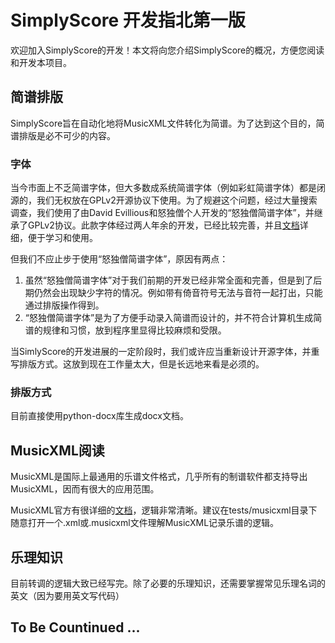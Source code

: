 # SimplyScore 开发指北第一版

欢迎加入SimplyScore的开发！本文将向您介绍SimplyScore的概况，方便您阅读和开发本项目。

## 简谱排版
SimplyScore旨在自动化地将MusicXML文件转化为简谱。为了达到这个目的，简谱排版是必不可少的内容。
### 字体
当今市面上不乏简谱字体，但大多数成系统简谱字体（例如彩虹简谱字体）都是闭源的，我们无权放在GPLv2开源协议下使用。为了规避这个问题，经过大量搜索调查，我们使用了由David Evillious和怒独僧个人开发的“怒独僧简谱字体”，并继承了GPLv2协议。此款字体经过两人年余的开发，已经比较完善，并且[文档](http://www.nuduseng.com/jianpu/)详细，便于学习和使用。

但我们不应止步于使用“怒独僧简谱字体”，原因有两点：
1. 虽然“怒独僧简谱字体”对于我们前期的开发已经非常全面和完善，但是到了后期仍然会出现缺少字符的情况。例如带有倚音符号无法与音符一起打出，只能通过排版操作得到。
2. “怒独僧简谱字体”是为了方便手动录入简谱而设计的，并不符合计算机生成简谱的规律和习惯，放到程序里显得比较麻烦和受限。

当SimlyScore的开发进展的一定阶段时，我们或许应当重新设计开源字体，并重写排版方式。这放到现在工作量太大，但是长远地来看是必须的。

### 排版方式
目前直接使用python-docx库生成docx文档。

## MusicXML阅读
MusicXML是国际上最通用的乐谱文件格式，几乎所有的制谱软件都支持导出MusicXML，因而有很大的应用范围。

MusicXML官方有很详细的[文档](https://www.w3.org/2021/06/musicxml40/tutorial/structure-of-musicxml-files/)，逻辑非常清晰。建议在tests/musicxml目录下随意打开一个.xml或.musicxml文件理解MusicXML记录乐谱的逻辑。

## 乐理知识
目前转调的逻辑大致已经写完。除了必要的乐理知识，还需要掌握常见乐理名词的英文（因为要用英文写代码）

## To Be Countinued ...
